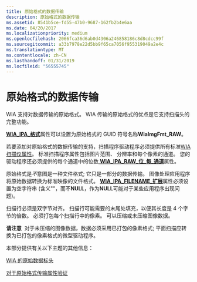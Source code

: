 ```yaml
---
title: 原始格式的数据传输
description: 原始格式的数据传输
ms.assetid: 8541b5ce-fd55-47b0-9687-162fb2b4e6aa
ms.date: 04/20/2017
ms.localizationpriority: medium
ms.openlocfilehash: 2066fca36d6ab0d4306a246858186c8d8cdcc99f
ms.sourcegitcommit: a33b7978e22d5bb9f65ca7056f955319049a2e4c
ms.translationtype: MT
ms.contentlocale: zh-CN
ms.lasthandoff: 01/31/2019
ms.locfileid: "56555745"
---
```

# <a name="raw-format-data-transfer"></a>原始格式的数据传输

WIA 支持对数据传输的原始格式。 WIA 传输的原始格式的优点是它支持扫描头的完整功能。

[ **WIA\_IPA\_格式**](https://msdn.microsoft.com/library/windows/hardware/ff551553)属性可以设置为原始格式的 GUID 符号名称**WiaImgFmt\_RAW**。

若要添加对原始格式的数据传输的支持，扫描程序驱动程序必须提供所有标准[WIA 扫描仪属性](properties-for-wia-scanner-minidrivers.md)。 标准扫描程序属性包括图片范围、 分辨率和每个像素的通道。 您的驱动程序还必须提供的每个通道中的位数[ **WIA\_IPA\_RAW\_位\_每\_通道**](https://msdn.microsoft.com/library/windows/hardware/ff551641)属性。

原始格式是*不*意图是一种文件格式; 它只是一部分的数据传输。 图像处理应用程序将原始数据转换为标准映像的文件格式。 [ **WIA\_IPA\_FILENAME\_扩展**](https://msdn.microsoft.com/library/windows/hardware/ff551549)属性必须设置为空字符串 (含义""，而不**NULL**，作为**NULL**可能对于某些应用程序出现问题)。

扫描行必须是双字节对齐。 扫描行可能需要的末尾处填充，以便其长度是 4 个字节的倍数。 必须打包每个扫描行中的像素。 可以压缩或未压缩图像数据。

**请注意**  对于未压缩的图像数据，数据必须采用已打包的像素格式; 平面扫描应转换为已打包的像素格式的微型驱动程序。

本部分提供有关以下主题的其他信息：

[WIA 的原始数据标头](wia-raw-data-header.md)

[对于原始格式传输属性验证](property-validation-for-raw-format-transfers.md)
